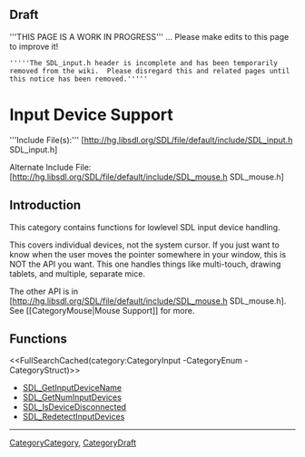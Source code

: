 
## Draft

'''THIS PAGE IS A WORK IN PROGRESS''' ... Please make edits to this page to improve it!


```#!wiki warning
'''''The SDL_input.h header is incomplete and has been temporarily removed from the wiki.  Please disregard this and related pages until this notice has been removed.'''''
```

# Input Device Support

'''Include File(s):'''  [http://hg.libsdl.org/SDL/file/default/include/SDL_input.h SDL_input.h]

Alternate Include File:  [http://hg.libsdl.org/SDL/file/default/include/SDL_mouse.h SDL_mouse.h]


## Introduction

This category contains functions for lowlevel SDL input device handling.  

This covers individual devices, not the system cursor. If you just want to know when the user moves the pointer somewhere in your window, this is NOT the API you want. This one handles things like multi-touch, drawing tablets, and multiple, separate mice.

The other API is in [http://hg.libsdl.org/SDL/file/default/include/SDL_mouse.h SDL_mouse.h].  See [[CategoryMouse|Mouse Support]] for more.


<!-- #== Enumerations == -->
<!-- #<<FullSearchCached(category:CategoryEnum CategoryInput)>> -->

<!-- #== Structures == -->
<!-- #<<FullSearchCached(category:CategoryStruct CategoryInput)>> -->


## Functions

<<FullSearchCached(category:CategoryInput -CategoryEnum -CategoryStruct)>>

<!-- BEGIN CATEGORY LIST -->
- [SDL_GetInputDeviceName](SDL_GetInputDeviceName)
- [SDL_GetNumInputDevices](SDL_GetNumInputDevices)
- [SDL_IsDeviceDisconnected](SDL_IsDeviceDisconnected)
- [SDL_RedetectInputDevices](SDL_RedetectInputDevices)
<!-- END CATEGORY LIST -->

----
[CategoryCategory](CategoryCategory), [CategoryDraft](CategoryDraft)
